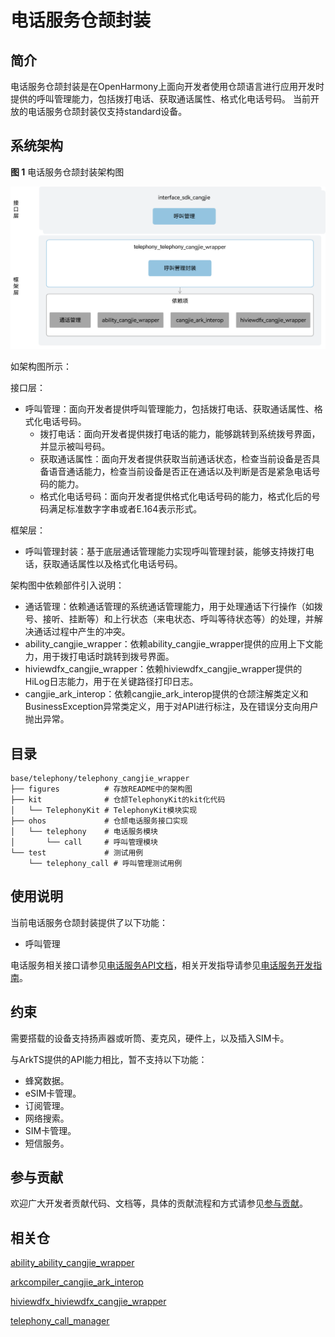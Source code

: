 # 电话服务仓颉封装

## 简介

电话服务仓颉封装是在OpenHarmony上面向开发者使用仓颉语言进行应用开发时提供的呼叫管理能力，包括拨打电话、获取通话属性、格式化电话号码。
当前开放的电话服务仓颉封装仅支持standard设备。

## 系统架构

**图 1**  电话服务仓颉封装架构图

![电话服务仓颉封装架构图](figures/telephony_cangjie_wrapper_architecture.png)

如架构图所示：

接口层：
- 呼叫管理：面向开发者提供呼叫管理能力，包括拨打电话、获取通话属性、格式化电话号码。
  - 拨打电话：面向开发者提供拨打电话的能力，能够跳转到系统拨号界面，并显示被叫号码。
  - 获取通话属性：面向开发者提供获取当前通话状态，检查当前设备是否具备语音通话能力，检查当前设备是否正在通话以及判断是否是紧急电话号码的能力。
  - 格式化电话号码：面向开发者提供格式化电话号码的能力，格式化后的号码满足标准数字字串或者E.164表示形式。

框架层：
- 呼叫管理封装：基于底层通话管理能力实现呼叫管理封装，能够支持拨打电话，获取通话属性以及格式化电话号码。

架构图中依赖部件引入说明：
- 通话管理：依赖通话管理的系统通话管理能力，用于处理通话下行操作（如拨号、接听、挂断等）和上行状态（来电状态、呼叫等待状态等）的处理，并解决通话过程中产生的冲突。
- ability_cangjie_wrapper：依赖ability_cangjie_wrapper提供的应用上下文能力，用于拨打电话时跳转到拨号界面。
- hiviewdfx_cangjie_wrapper：依赖hiviewdfx_cangjie_wrapper提供的HiLog日志能力，用于在关键路径打印日志。
- cangjie_ark_interop：依赖cangjie_ark_interop提供的仓颉注解类定义和BusinessException异常类定义，用于对API进行标注，及在错误分支向用户抛出异常。

## 目录

```
base/telephony/telephony_cangjie_wrapper
├── figures          # 存放README中的架构图
├── kit              # 仓颉TelephonyKit的kit化代码
│   └── TelephonyKit # TelephonyKit模块实现
├── ohos             # 仓颉电话服务接口实现
│   └── telephony    # 电话服务模块
│       └── call     # 呼叫管理模块
└── test             # 测试用例
    └── telephony_call # 呼叫管理测试用例
```

## 使用说明

当前电话服务仓颉封装提供了以下功能：

- 呼叫管理

电话服务相关接口请参见[电话服务API文档](https://gitcode.com/openharmony-sig/arkcompiler_cangjie_ark_interop/blob/master/doc/API_Reference/source_zh_cn/apis/TelephonyKit/cj-apis-telephony-call.md)，相关开发指导请参见[电话服务开发指南](https://gitcode.com/openharmony-sig/arkcompiler_cangjie_ark_interop/blob/master/doc/Dev_Guide/source_zh_cn/telephony/cj-telephony-call.md)。

## 约束

需要搭载的设备支持扬声器或听筒、麦克风，硬件上，以及插入SIM卡。

与ArkTS提供的API能力相比，暂不支持以下功能：

  - 蜂窝数据。
  - eSIM卡管理。
  - 订阅管理。
  - 网络搜索。
  - SIM卡管理。
  - 短信服务。

## 参与贡献

欢迎广大开发者贡献代码、文档等，具体的贡献流程和方式请参见[参与贡献](https://gitcode.com/openharmony/docs/blob/master/zh-cn/contribute/%E5%8F%82%E4%B8%8E%E8%B4%A1%E7%8C%AE.md)。

## 相关仓

[ability_ability_cangjie_wrapper](https://gitcode.com/openharmony-sig/ability_ability_cangjie_wrapper)

[arkcompiler_cangjie_ark_interop](https://gitcode.com/openharmony-sig/arkcompiler_cangjie_ark_interop)

[hiviewdfx_hiviewdfx_cangjie_wrapper](https://gitcode.com/openharmony-sig/hiviewdfx_hiviewdfx_cangjie_wrapper)

[telephony_call_manager](https://gitcode.com/openharmony/telephony_call_manager)
